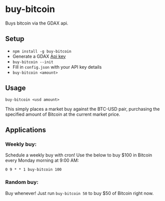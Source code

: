 # buy-bitcoin

Buys bitcoin via the GDAX api.

## Setup

* `npm install -g buy-bitcoin`
* Generate a GDAX [Api key](https://www.gdax.com/settings/api)
* `buy-bitcoin --init`
* Fill in `config.json` with your API key details
* `buy-bitcoin <amount>`

## Usage

`buy-bitcoin <usd amount>`

This simply places a market buy against the BTC-USD pair, purchasing the specified amount of Bitcoin at the current market price.

## Applications

### Weekly buy:

Schedule a weekly buy with cron!  Use the below to buy $100 in Bitcoin every Monday morning at 9:00 AM:

```
0 9 * * 1 buy-bitcoin 100
```

### Random buy:

Buy whenever!  Just run `buy-bitcoin 50` to buy $50 of Bitcoin right now.
